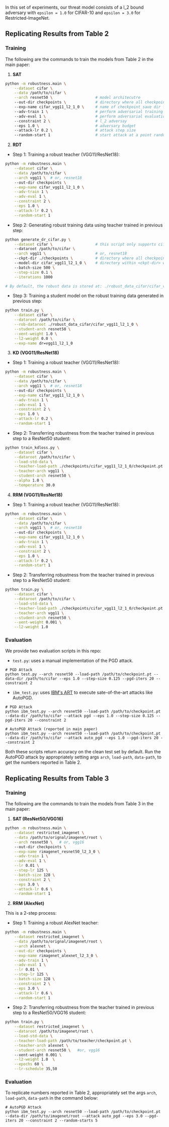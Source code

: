 In this set of experiments, our threat model consists of a l_2 bound adversary with `epsilon = 1.0` for CIFAR-10 and `epsilon = 3.0` for Restricted-ImageNet.

## Replicating Results from Table 2
### Training

The following are the commands to train the models from Table 2 in the main paper:

1. **SAT**

```bash
python -m robustness.main \
    --dataset cifar \
    --data /path/to/cifar \
	--arch resnet50 \					# model architecutre
    --out-dir checkpoints \ 			# directory where all checkpoints will be stored
    --exp-name cifar_vgg11_l2_1_0 \ 	# name of checkpoint save dir for this experiment
    --adv-train 1 \ 					# perform adversarial training
    --adv-eval 1 \ 						# perform adversarial evaluation at the end of every epoch
    --constraint 2 \ 					# l_2 adversay
	--eps 1.0 \ 						# adversary budget
    --attack-lr 0.2 \ 					# attack step size
    --random-start 1 					# start attack at a point randomly sampled from the neighborhood of the given input
```

2. **RDT**

* Step 1: Training a robust teacher (VGG11/ResNet18):


```bash
python -m robustness.main \
    --dataset cifar \
    --data /path/to/cifar \
    --arch vgg11 \	# or, resnet18
    --out-dir checkpoints \
    --exp-name cifar_vgg11_l2_1_0 \
    --adv-train 1 \
    --adv-eval 1 \
    --constraint 2 \
    --eps 1.0 \
    --attack-lr 0.2 \
    --random-start 1
```

* Step 2:  Generating robust training data using teacher trained in previous step:

```bash
python generate_dr_cifar.py \
    --dataset cifar \ 					# this script only supports cifar
    --dataroot /path/to/cifar \
    --arch vgg11 \						# or, resnet18
    --ckpt-dir ./checkpoints \			# directory where all checkpoints will be stored
    --model-dir cifar_vgg11_l2_1_0 \	# directory within <ckpt-dir> with teacher's checkpoint
    --batch-size 500 \
    --step-size 0.1 \
    --iterations 1000

# By default, the robust data is stored at: ./robust_data_cifar/cifar_vgg11_l2_1_0
```


* Step 3: Training a student model on the robust training data generated in previous step:

```bash
python train.py \
    --dataset cifar \
    --dataroot /path/to/cifar \
    --rob-dataroot ./robust_data_cifar/cifar_vgg11_l2_1_0 \
    --student-arch resnet50 \
    --xent-weight 1.0 \
    --l2-weight 0.0 \
    --exp-name dr=vgg11_l2_1_0
```

3. **KD (VGG11/ResNet18)**

* Step 1: Training a robust teacher (VGG11/ResNet18):

```bash
python -m robustness.main \
    --dataset cifar \
    --data /path/to/cifar \
    --arch vgg11 \	# or, resnet18
    --out-dir checkpoints \
    --exp-name cifar_vgg11_l2_1_0 \
    --adv-train 1 \
    --adv-eval 1 \
    --constraint 2 \
    --eps 1.0 \
    --attack-lr 0.2 \
    --random-start 1
```

* Step 2: Transferring robustness from the teacher trained in previous step to a ResNet50 student:

```bash
python train_kdloss.py \
    --dataset cifar \
    --dataroot /path/to/cifar \
    --load-std-data \
    --teacher-load-path ./checkpoints/cifar_vgg11_l2_1_0/checkpoint.pt \
    --teacher-arch vgg11 \
    --student-arch resnet50 \
    --alpha 1.0 \
    --temperature 30.0 
```



4. **RRM (VGG11/ResNet18)**

* Step 1: Training a robust teacher (VGG11/ResNet18):

```bash
python -m robustness.main \
    --dataset cifar \
    --data /path/to/cifar \
    --arch vgg11 \	# or, resnet18
    --out-dir checkpoints \
    --exp-name cifar_vgg11_l2_1_0 \
    --adv-train 1 \
    --adv-eval 1 \
    --constraint 2 \
    --eps 1.0 \
    --attack-lr 0.2 \
    --random-start 1
```

* Step 2: Transferring robustness from the teacher trained in previous step to a ResNet50 student:

```bash
python train.py \
    --dataset cifar \
    --dataroot /path/to/cifar \
    --load-std-data \
    --teacher-load-path ./checkpoints/cifar_vgg11_l2_1_0/checkpoint.pt \
    --teacher-arch vgg11 \
    --student-arch resnet50 \
    --xent-weight 0.001 \
    --l2-weight 1.0 
```


### Evaluation

We provide two evaluation scripts in this repo:

* `test.py`: uses a manual implementation of the PGD attack.

```
# PGD Attack
python test.py --arch resnet50 --load-path /path/to/checkpoint.pt --data-dir /path/to/cifar --eps 1.0 --step-size 0.125 --pgd-iters 20 --constraint 2

```

* `ibm_test.py`: uses [IBM's ART](https://github.com/Trusted-AI/adversarial-robustness-toolbox) to execute sate-of-the-art attacks like AutoPGD.

```
# PGD Attack
python ibm_test.py --arch resnet50 --load-path /path/to/checkpoint.pt --data-dir /path/to/cifar --attack pgd --eps 1.0 --step-size 0.125 --pgd-iters 20 --constraint 2

# AutoPGD Attack (reported in main paper)
python ibm_test.py --arch resnet50 --load-path /path/to/checkpoint.pt --data-dir /path/to/cifar --attack auto_pgd --eps 1.0 --pgd-iters 20 --constraint 2

```

Both these scripts return accuracy on the clean test set by default. Run the AutoPGD attack by appropriately setting args `arch`, `load-path`, `data-path`, to get the numbers reported in Table 2.


## Replicating Results from Table 3
### Training

The following are the commands to train the models from Table 3 in the main paper:

1. **SAT (ResNet50/VGG16)**

```bash
python -m robustness.main \
	--dataset restricted_imagenet \
	--data /path/to/orignal/imagenet/root \
	--arch resnet50 \	# or, vgg16
	--out-dir checkpoints \
	--exp-name rimagenet_resnet50_l2_3_0 \
	--adv-train 1 \
	--adv-eval 1 \
	--lr 0.01 \
	--step-lr 125 \
	--batch-size 128 \
	--constraint 2 \
	--eps 3.0 \
	--attack-lr 0.6 \
	--random-start 1
```

2. **RRM (AlexNet)**

This is a 2-step process:

* Step 1: Training a robust AlexNet teacher:

```bash
python -m robustness.main \
	--dataset restricted_imagenet \
	--data /path/to/orignal/imagenet/root \
	--arch alexnet \
	--out-dir checkpoints \
	--exp-name rimagenet_alexnet_l2_3_0 \
	--adv-train 1 \
	--adv-eval 1 \
	--lr 0.01 \
	--step-lr 125 \
	--batch-size 128 \
	--constraint 2 \
	--eps 3.0 \
	--attack-lr 0.6 \
	--random-start 1
```

* Step 2: Transferring robustness from the teacher trained in previous step to a ResNet50/VGG16 student:

```bash
python train.py \
    --dataset restricted_imagenet \
    --dataroot /path/to/imagenet/root \
    --load-std-data \
    --teacher-load-path /path/to/teacher/checkpoint.pt \
    --teacher-arch alexnet \
    --student-arch resnet50 \	#or, vgg16
    --xent-weight 0.001 \
    --l2-weight 1.0  \
    --epochs 60 \
    --lr-schedule 35,50
```

### Evaluation

To replicate numbers reported in Table 2, appropriately set the args `arch`, `load-path`, `data-path` in the command below:

```
# AutoPGD Attack
python ibm_test.py --arch resnet50 --load-path /path/to/checkpoint.pt --data-dir /path/to/imagenet/root --attack auto_pgd --eps 3.0 --pgd-iters 20 --constraint 2 --random-starts 5

```


